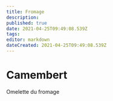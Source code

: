 ```yaml
---
title: Fromage
description: 
published: true
date: 2021-04-25T09:49:08.539Z
tags: 
editor: markdown
dateCreated: 2021-04-25T09:49:08.539Z
---
```


# Camembert
Omelette du fromage